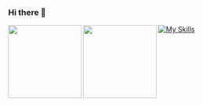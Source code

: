 ### Hi there 👋
<a href="https://github.com/tocoteron">
 <img align="left" height="150px" src="https://github-readme-stats.vercel.app/api?username=am2525nyan&count_private=true&show_icons=true&theme=buefy" />
</a>
<a href="https://github.com/am2525nyan">
  <img align="left" height="150px" src="https://github-readme-stats.vercel.app/api/top-langs/?username=am2525nyan&layout=compact&theme=buefy" />
</a>


[![My Skills](https://skillicons.dev/icons?i=swift,flutter,firebase,blender,figma,notion,ps,ai,pr,ae,unity)](https://skillicons.dev)


<!--
**saki0411/saki0411** is a ✨ _special_ ✨ repository because its `README.md` (this file) appears on your GitHub profile.

Here are some ideas to get you started:

- 🔭 I’m currently working on ...
- 🌱 I’m currently learning ...
- 👯 I’m looking to collaborate on ...
- 🤔 I’m looking for help with ...
- 💬 Ask me about ...
- 📫 How to reach me: ...
- 😄 Pronouns: ...
- ⚡ Fun fact: ...
-->
